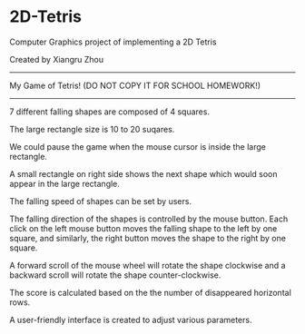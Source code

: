 # 2D-Tetris
Computer Graphics project of implementing a 2D Tetris

Created by Xiangru Zhou
****************************************************

My Game of Tetris! (DO NOT COPY IT FOR SCHOOL HOMEWORK!)

****************************************************
7 different falling shapes are composed of 4 squares. 

The large rectangle size is 10 to 20 suqares.

We could pause the game when the mouse cursor is inside the large rectangle.

A small rectangle on right side shows the next shape which would soon appear in the large rectangle.

The falling speed of shapes can be set by users.

The falling direction of the shapes is controlled by the mouse button. Each click on the left mouse button moves the falling shape to the left by one square, and similarly, the right button moves the shape to the right by one square.

A forward scroll of the mouse wheel will rotate the shape clockwise and a backward scroll will rotate the shape counter-clockwise.

The score is calculated based on the the number of disappeared horizontal rows.

A user-friendly interface is created to adjust various parameters.









